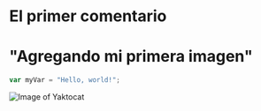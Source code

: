 # <h1> El primer comentario 
# "Agregando mi primera imagen"
``` javascript
var myVar = "Hello, world!";
```
![Image of Yaktocat](https://octodex.github.com/images/yaktocat.png)
